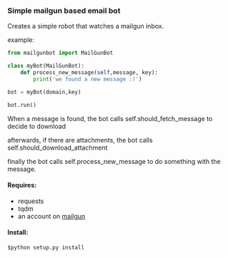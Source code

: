 ### Simple mailgun based email bot


Creates a simple robot that watches a mailgun inbox.
	
example:

```python
from mailgunbot import MailGunBot

class myBot(MailGunBot):
	def process_new_message(self,message, key):
		print('we found a new message :)')

bot = myBot(domain,key)

bot.run()
```

When a message is found, the bot calls self.should_fetch_message to decide to download

afterwards, if there are attachments, the bot calls self.should_download_attachment

finally the bot calls self.process_new_message to do something with the message.

#### Requires:

* requests
* tqdm
* an account on [mailgun](http://www.mailgun.com)


#### Install:

```$python setup.py install```